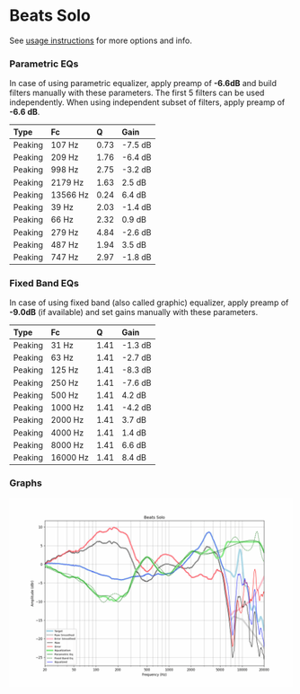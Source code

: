 # Beats Solo
See [usage instructions](https://github.com/jaakkopasanen/AutoEq#usage) for more options and info.

### Parametric EQs
In case of using parametric equalizer, apply preamp of **-6.6dB** and build filters manually
with these parameters. The first 5 filters can be used independently.
When using independent subset of filters, apply preamp of **-6.6 dB**.

| Type    | Fc       |    Q | Gain    |
|:--------|:---------|:-----|:--------|
| Peaking | 107 Hz   | 0.73 | -7.5 dB |
| Peaking | 209 Hz   | 1.76 | -6.4 dB |
| Peaking | 998 Hz   | 2.75 | -3.2 dB |
| Peaking | 2179 Hz  | 1.63 | 2.5 dB  |
| Peaking | 13566 Hz | 0.24 | 6.4 dB  |
| Peaking | 39 Hz    | 2.03 | -1.4 dB |
| Peaking | 66 Hz    | 2.32 | 0.9 dB  |
| Peaking | 279 Hz   | 4.84 | -2.6 dB |
| Peaking | 487 Hz   | 1.94 | 3.5 dB  |
| Peaking | 747 Hz   | 2.97 | -1.8 dB |

### Fixed Band EQs
In case of using fixed band (also called graphic) equalizer, apply preamp of **-9.0dB**
(if available) and set gains manually with these parameters.

| Type    | Fc       |    Q | Gain    |
|:--------|:---------|:-----|:--------|
| Peaking | 31 Hz    | 1.41 | -1.3 dB |
| Peaking | 63 Hz    | 1.41 | -2.7 dB |
| Peaking | 125 Hz   | 1.41 | -8.3 dB |
| Peaking | 250 Hz   | 1.41 | -7.6 dB |
| Peaking | 500 Hz   | 1.41 | 4.2 dB  |
| Peaking | 1000 Hz  | 1.41 | -4.2 dB |
| Peaking | 2000 Hz  | 1.41 | 3.7 dB  |
| Peaking | 4000 Hz  | 1.41 | 1.4 dB  |
| Peaking | 8000 Hz  | 1.41 | 6.6 dB  |
| Peaking | 16000 Hz | 1.41 | 8.4 dB  |

### Graphs
![](./Beats%20Solo.png)